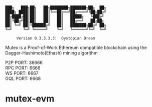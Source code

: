 ```
███╗   ███╗██╗   ██╗████████╗███████╗██╗  ██╗
████╗ ████║██║   ██║╚══██╔══╝██╔════╝╚██╗██╔╝
██╔████╔██║██║   ██║   ██║   █████╗   ╚███╔╝ 
██║╚██╔╝██║██║   ██║   ██║   ██╔══╝   ██╔██╗ 
██║ ╚═╝ ██║╚██████╔╝   ██║   ███████╗██╔╝ ██╗
╚═╝     ╚═╝ ╚═════╝    ╚═╝   ╚══════╝╚═╝  ╚═╝
                                             
     Version 0.3.3.3.3:  Dystopian Dream
```

Mutex is a Proof-of-Work Ethereum compatible blockchain using the Dagger-Hashimoto(Ethash) mining algorithm

P2P PORT: 36666 \
RPC PORT: 6666 \
WS PORT: 6667 \
GQL PORT: 6668
# mutex-evm
